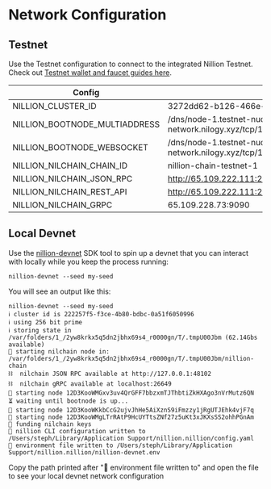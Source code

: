 # Network Configuration

## Testnet

Use the Testnet configuration to connect to the integrated Nillion Testnet. Check out [Testnet wallet and faucet guides here](/testnet-guides).

| Config                        | Value                                                                                                                         |
| ----------------------------- | ----------------------------------------------------------------------------------------------------------------------------- |
| NILLION_CLUSTER_ID            | 3272dd62-b126-466e-92f2-69fcc2c62ab6                                                                                          |
| NILLION_BOOTNODE_MULTIADDRESS | /dns/node-1.testnet-nucleus.nillion-network.nilogy.xyz/tcp/14111/p2p/12D3KooWFH5doiPHBJa8cgx7B2zzD7z7DbyKzRJPmsTZFHFT5zyc     |
| NILLION_BOOTNODE_WEBSOCKET    | /dns/node-1.testnet-nucleus.nillion-network.nilogy.xyz/tcp/14211/wss/p2p/12D3KooWFH5doiPHBJa8cgx7B2zzD7z7DbyKzRJPmsTZFHFT5zyc |
| NILLION_NILCHAIN_CHAIN_ID     | nillion-chain-testnet-1                                                                                                       |
| NILLION_NILCHAIN_JSON_RPC     | http://65.109.222.111:26657                                                                                                   |
| NILLION_NILCHAIN_REST_API     | http://65.109.222.111:26657                                                                                                   |
| NILLION_NILCHAIN_GRPC         | 65.109.228.73:9090                                                                                                            |

## Local Devnet

Use the [nillion-devnet](/nillion-devnet) SDK tool to spin up a devnet that you can interact with locally while you keep the process running:

```
nillion-devnet --seed my-seed
```

You will see an output like this:

```
nillion-devnet --seed my-seed
ℹ️ cluster id is 222257f5-f3ce-4b80-bdbc-0a51f6050996
ℹ️ using 256 bit prime
ℹ️ storing state in /var/folders/1_/2yw8krkx5q5dn2jbhx69s4_r0000gn/T/.tmpU00Jbm (62.14Gbs available)
🏃 starting nilchain node in: /var/folders/1_/2yw8krkx5q5dn2jbhx69s4_r0000gn/T/.tmpU00Jbm/nillion-chain
⛓  nilchain JSON RPC available at http://127.0.0.1:48102
⛓  nilchain gRPC available at localhost:26649
🏃 starting node 12D3KooWMGxv3uv4QrGFF7bbzxmTJThbtiZkHXAgo3nVrMutz6QN
⏳ waiting until bootnode is up...
🏃 starting node 12D3KooWKkbCcG2ujvJhHe5AiXznS9iFmzzy1jRgUTJEhk4vjF7q
🏃 starting node 12D3KooWMgLTrRAtP9HcUYTtsZNf27z5uKt3xJKXsSS2ohhPGnAm
👛 funding nilchain keys
📝 nillion CLI configuration written to /Users/steph/Library/Application Support/nillion.nillion/config.yaml
🌄 environment file written to /Users/steph/Library/Application Support/nillion.nillion/nillion-devnet.env
```

Copy the path printed after "🌄 environment file written to" and open the file to see your local devnet network configuration
